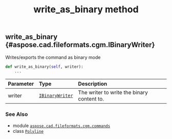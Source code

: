 ﻿---
title: write_as_binary method
second_title: Aspose.CAD for Python via .NET API References
description: 
type: docs
weight: 40
url: /python-net/aspose.cad.fileformats.cgm.commands/polyline/write_as_binary/
is_root: false
---

## write_as_binary {#aspose.cad.fileformats.cgm.IBinaryWriter}

Writes/exports the command as binary mode



```python
def write_as_binary(self, writer):
    ...
```


| Parameter | Type | Description |
| :- | :- | :- |
| writer | [`IBinaryWriter`](/cad/python-net/aspose.cad.fileformats.cgm/ibinarywriter) | The writer to write the binary content to. |



### See Also
* module [`aspose.cad.fileformats.cgm.commands`](../../)
* class [`Polyline`](/cad/python-net/aspose.cad.fileformats.cgm.commands/polyline)
